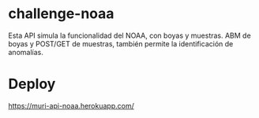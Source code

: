 # challenge-noaa
Esta API simula la funcionalidad del NOAA, con boyas y muestras. ABM de boyas y POST/GET de muestras, también permite la identificación de anomalías.

# Deploy
https://muri-api-noaa.herokuapp.com/

